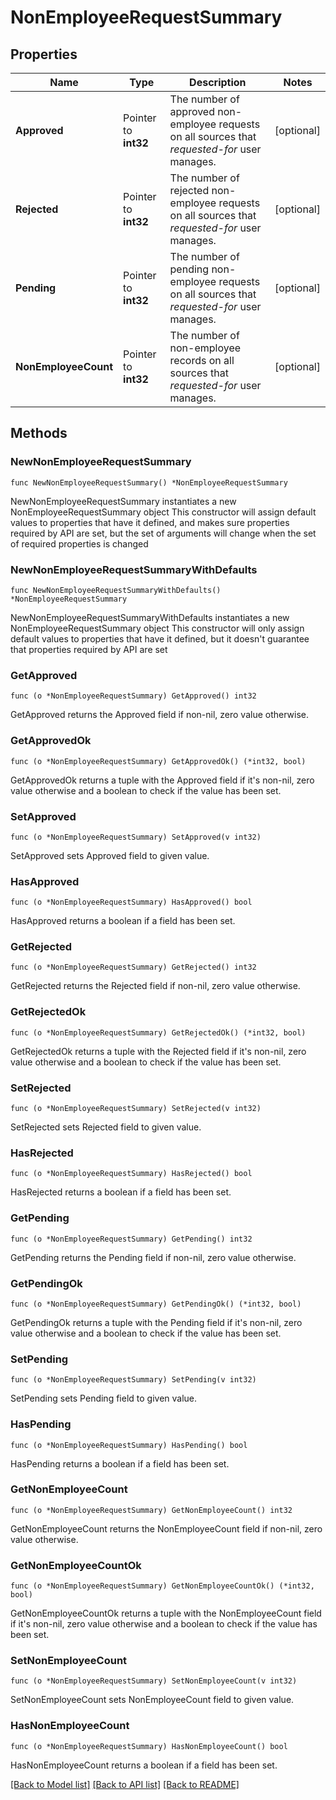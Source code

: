 # NonEmployeeRequestSummary

## Properties

Name | Type | Description | Notes
------------ | ------------- | ------------- | -------------
**Approved** | Pointer to **int32** | The number of approved non-employee requests on all sources that *requested-for* user manages. | [optional] 
**Rejected** | Pointer to **int32** | The number of rejected non-employee requests on all sources that *requested-for* user manages. | [optional] 
**Pending** | Pointer to **int32** | The number of pending non-employee requests on all sources that *requested-for* user manages. | [optional] 
**NonEmployeeCount** | Pointer to **int32** | The number of non-employee records on all sources that *requested-for* user manages. | [optional] 

## Methods

### NewNonEmployeeRequestSummary

`func NewNonEmployeeRequestSummary() *NonEmployeeRequestSummary`

NewNonEmployeeRequestSummary instantiates a new NonEmployeeRequestSummary object
This constructor will assign default values to properties that have it defined,
and makes sure properties required by API are set, but the set of arguments
will change when the set of required properties is changed

### NewNonEmployeeRequestSummaryWithDefaults

`func NewNonEmployeeRequestSummaryWithDefaults() *NonEmployeeRequestSummary`

NewNonEmployeeRequestSummaryWithDefaults instantiates a new NonEmployeeRequestSummary object
This constructor will only assign default values to properties that have it defined,
but it doesn't guarantee that properties required by API are set

### GetApproved

`func (o *NonEmployeeRequestSummary) GetApproved() int32`

GetApproved returns the Approved field if non-nil, zero value otherwise.

### GetApprovedOk

`func (o *NonEmployeeRequestSummary) GetApprovedOk() (*int32, bool)`

GetApprovedOk returns a tuple with the Approved field if it's non-nil, zero value otherwise
and a boolean to check if the value has been set.

### SetApproved

`func (o *NonEmployeeRequestSummary) SetApproved(v int32)`

SetApproved sets Approved field to given value.

### HasApproved

`func (o *NonEmployeeRequestSummary) HasApproved() bool`

HasApproved returns a boolean if a field has been set.

### GetRejected

`func (o *NonEmployeeRequestSummary) GetRejected() int32`

GetRejected returns the Rejected field if non-nil, zero value otherwise.

### GetRejectedOk

`func (o *NonEmployeeRequestSummary) GetRejectedOk() (*int32, bool)`

GetRejectedOk returns a tuple with the Rejected field if it's non-nil, zero value otherwise
and a boolean to check if the value has been set.

### SetRejected

`func (o *NonEmployeeRequestSummary) SetRejected(v int32)`

SetRejected sets Rejected field to given value.

### HasRejected

`func (o *NonEmployeeRequestSummary) HasRejected() bool`

HasRejected returns a boolean if a field has been set.

### GetPending

`func (o *NonEmployeeRequestSummary) GetPending() int32`

GetPending returns the Pending field if non-nil, zero value otherwise.

### GetPendingOk

`func (o *NonEmployeeRequestSummary) GetPendingOk() (*int32, bool)`

GetPendingOk returns a tuple with the Pending field if it's non-nil, zero value otherwise
and a boolean to check if the value has been set.

### SetPending

`func (o *NonEmployeeRequestSummary) SetPending(v int32)`

SetPending sets Pending field to given value.

### HasPending

`func (o *NonEmployeeRequestSummary) HasPending() bool`

HasPending returns a boolean if a field has been set.

### GetNonEmployeeCount

`func (o *NonEmployeeRequestSummary) GetNonEmployeeCount() int32`

GetNonEmployeeCount returns the NonEmployeeCount field if non-nil, zero value otherwise.

### GetNonEmployeeCountOk

`func (o *NonEmployeeRequestSummary) GetNonEmployeeCountOk() (*int32, bool)`

GetNonEmployeeCountOk returns a tuple with the NonEmployeeCount field if it's non-nil, zero value otherwise
and a boolean to check if the value has been set.

### SetNonEmployeeCount

`func (o *NonEmployeeRequestSummary) SetNonEmployeeCount(v int32)`

SetNonEmployeeCount sets NonEmployeeCount field to given value.

### HasNonEmployeeCount

`func (o *NonEmployeeRequestSummary) HasNonEmployeeCount() bool`

HasNonEmployeeCount returns a boolean if a field has been set.


[[Back to Model list]](../README.md#documentation-for-models) [[Back to API list]](../README.md#documentation-for-api-endpoints) [[Back to README]](../README.md)


